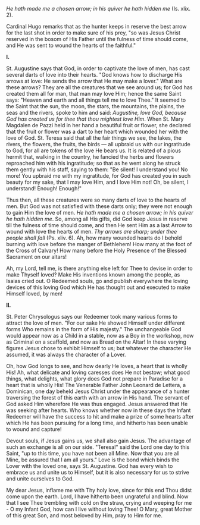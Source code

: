 
*He hath made me a chosen arrow; in his quiver he hath hidden me* (Is. xlix. 2).

Cardinal Hugo remarks that as the hunter keeps in reserve the best arrow for the last shot in order to make sure of his prey, \"so was Jesus Christ reserved in the bosom of His Father until the fulness of time should come, and He was sent to wound the hearts of the faithful.\"

**I\.**

St. Augustine says that God, in order to captivate the love of men, has cast several darts of love into their hearts. \"God knows how to discharge His arrows at love: He sends the arrow that He may make a lover.\" What are these arrows? They are all the creatures that we see around us; for God has created them all for man, that man may love Him; hence the same Saint says: \"Heaven and earth and all things tell me to love Thee.\" It seemed to the Saint that the sun, the moon, the stars, the mountains, the plains, the seas and the rivers, spoke to him and said: *Augustine, love God, because God has created us for thee that thou mightest love Him*. When St. Mary Magdalen de Pazzi held in her hand a beautiful fruit or flower, she declared that the fruit or flower was a dart to her heart which wounded her with the love of God. St. Teresa said that all the fair things we see, the lakes, the rivers, the flowers, the fruits, the birds — all upbraid us with our ingratitude to God, for all are tokens of the love He bears us. It is related of a pious hermit that, walking in the country, he fancied the herbs and flowers reproached him with his ingratitude; so that as he went along he struck them gently with his staff, saying to them: \"Be silent! I understand you! No more! You upbraid me with my ingratitude, for God has created you in such beauty for my sake, that I may love Him, and I love Him not! Oh, be silent, I understand! Enough! Enough!\"

Thus then, all these creatures were so many darts of love to the hearts of men. But God was not satisfied with these darts only; they were not enough to gain Him the love of men. *He hath made me a chosen arrow; in his quiver he hath hidden me*. So, among all His gifts, did God keep Jesus in reserve till the fulness of time should come, and then He sent Him as a last Arrow to wound with love the hearts of men. *Thy arrows are sharp; under thee people shall fall* (Ps. xliv. 6). Ah, how many wounded hearts do I behold burning with love before the manger of Bethlehem! How many at the foot of the Cross of Calvary! How many before the Holy Presence of the Blessed Sacrament on our altars!

Ah, my Lord, tell me, is there anything else left for Thee to devise in order to make Thyself loved? Make His inventions known among the people, as Isaias cried out. O Redeemed souls, go and publish everywhere the loving devices of this loving God which He has thought out and executed to make Himself loved, by men!

**II\.**

St. Peter Chrysologus says our Redeemer took many various forms to attract the love of men. \"For our sake He showed Himself under different forms Who remains in the form of His majesty.\" The unchangeable God would appear now as a Child in a stable, now as a Boy in the workshop, now as Criminal on a scaffold, and now as Bread on the Altar! In these varying figures Jesus chose to exhibit Himself to us; but whatever the character He assumed, it was always the character of a Lover.

Oh, how God longs to see, and how dearly He loves, a heart that is wholly His! Ah, what delicate and loving caresses does He not bestow; what good things, what delights, what glory does God not prepare in Paradise for a heart that is wholly His! The Venerable Father John Leonard de Lettera, a Dominican, one day beheld Jesus Christ under the appearance of a hunter traversing the forest of this earth with an arrow in His hand. The servant of God asked Him wherefore He was thus engaged. Jesus answered that He was seeking after hearts. Who knows whether now in these days the Infant Redeemer will have the success to hit and make a prize of some hearts after which He has been pursuing for a long time, and hitherto has been unable to wound and capture!

Devout souls, if Jesus gains us, we shall also gain Jesus. The advantage of such an exchange is all on our side. \"Teresa!\" said the Lord one day to this Saint, \"up to this time, you have not been all Mine. Now that you are all Mine, be assured that I am all yours.\" Love is the bond which binds the Lover with the loved one, says St. Augustine. God has every wish to embrace us and unite us to Himself, but it is also necessary for us to strive and unite ourselves to God.

My dear Jesus, inflame me with Thy holy love, since for this end Thou didst come upon the earth. Lord, I have hitherto been ungrateful and blind. Now that I see Thee trembling with cold on the straw, crying and weeping for me - O my Infant God, how can I live without loving Thee! O Mary, great Mother of this great Son, and most beloved by Him, pray to Him for me.

